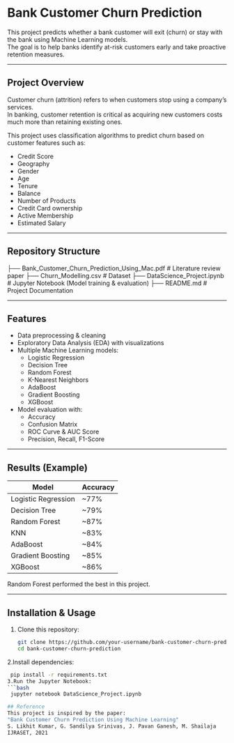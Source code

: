 # Bank Customer Churn Prediction

This project predicts whether a bank customer will exit (churn) or stay with the bank using Machine Learning models.  
The goal is to help banks identify at-risk customers early and take proactive retention measures.

---

## Project Overview
Customer churn (attrition) refers to when customers stop using a company’s services.  
In banking, customer retention is critical as acquiring new customers costs much more than retaining existing ones.  

This project uses classification algorithms to predict churn based on customer features such as:
- Credit Score
- Geography
- Gender
- Age
- Tenure
- Balance
- Number of Products
- Credit Card ownership
- Active Membership
- Estimated Salary

---

## Repository Structure
├── Bank_Customer_Churn_Prediction_Using_Mac.pdf # Literature review paper
├── Churn_Modelling.csv # Dataset
├── DataScience_Project.ipynb # Jupyter Notebook (Model training & evaluation)
├── README.md # Project Documentation


---

## Features
- Data preprocessing & cleaning
- Exploratory Data Analysis (EDA) with visualizations
- Multiple Machine Learning models:
  - Logistic Regression
  - Decision Tree
  - Random Forest
  - K-Nearest Neighbors
  - AdaBoost
  - Gradient Boosting
  - XGBoost
- Model evaluation with:
  - Accuracy
  - Confusion Matrix
  - ROC Curve & AUC Score
  - Precision, Recall, F1-Score

---

## Results (Example)
| Model                  | Accuracy |
|-------------------------|----------|
| Logistic Regression     | ~77%     |
| Decision Tree           | ~79%     |
| Random Forest           | ~87%     |
| KNN                     | ~83%     |
| AdaBoost                | ~84%     |
| Gradient Boosting       | ~85%     |
| XGBoost                 | ~86%     |

Random Forest performed the best in this project.

---

## Installation & Usage
1. Clone this repository:
   ```bash
   git clone https://github.com/your-username/bank-customer-churn-prediction.git
   cd bank-customer-churn-prediction
2.Install dependencies:
   ```bash
    pip install -r requirements.txt
3.Run the Jupyter Notebook:
   ```bash
    jupyter notebook DataScience_Project.ipynb

## Reference
This project is inspired by the paper:
"Bank Customer Churn Prediction Using Machine Learning"
S. Likhit Kumar, G. Sandilya Srinivas, J. Pavan Ganesh, M. Shailaja
IJRASET, 2021
